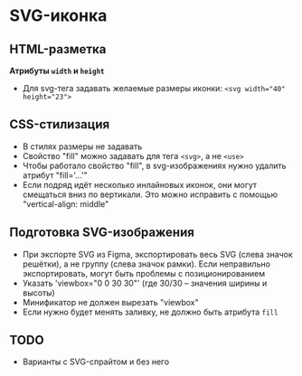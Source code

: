 # **SVG-иконка**

## HTML-разметка
**Атрибуты `width` и `height`**
- Для svg-тега задавать желаемые размеры иконки: `<svg width="40" height="23">`


## CSS-стилизация
- В стилях размеры не задавать
- Свойство "fill" можно задавать для тега `<svg>`, а не `<use>`
- Чтобы работало свойство "fill", в svg-изображениях нужно удалить атрибут "fill='...'"
- Если подряд идёт несколько инлайновых иконок, они могут смещаться вниз по вертикали. Это можно исправить с помощью "vertical-align: middle"


## Подготовка SVG-изображения
- При экспорте SVG из Figma, экспортировать весь SVG (слева значок решётки), а не группу (слева значок рамки). Если неправильно экспортировать, могут быть проблемы с позиционированием
- Указать 'viewbox="0 0 30 30"' (где 30/30 – значения ширины и высоты)
- Минификатор не должен вырезать "viewbox"
- Если нужно будет менять заливку, не должно быть атрибута `fill`


## TODO
- Варианты с SVG-спрайтом и без него